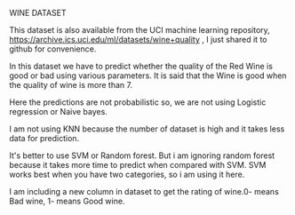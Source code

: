 WINE DATASET

This dataset is also available from the UCI machine learning repository, https://archive.ics.uci.edu/ml/datasets/wine+quality , I just shared it to github for convenience.

In this dataset we have to predict whether the quality of the Red Wine is good or bad using various parameters. It is said that the Wine is good when the quality of wine is more than 7.

Here the predictions are not probabilistic so, we are not using Logistic regression or Naive bayes.

I am not using KNN because the number of dataset is high and it takes less data for prediction.

It's better to use SVM or Random forest. But i am ignoring random forest because it takes more time to predict when compared with SVM. SVM works best when you have two categories, so i am using it here.

I am including a new column in dataset to get the rating of wine.0- means Bad wine, 1- means Good wine.


